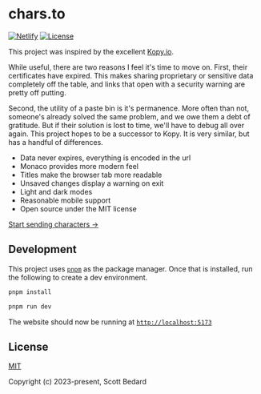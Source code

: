 # chars.to

[![Netlify](https://img.shields.io/netlify/cd0b4a1b-921b-4d5f-902a-7fe84a963ab3)](https://chars.to)
[![License](https://img.shields.io/github/license/scottbedard/chars.to?color=blue)](https://github.com/scottbedard/chars.to/blob/main/LICENSE)

This project was inspired by the excellent [Kopy.io](https://kopy.io).

While useful, there are two reasons I feel it's time to move on. First, their certificates have expired. This makes sharing proprietary or sensitive data completely off the table, and links that open with a security warning are pretty off putting.

Second, the utility of a paste bin is it's permanence. More often than not, someone's already solved the same problem, and we owe them a debt of gratitude. But if their solution is lost to time, we'll have to debug all over again. This project hopes to be a successor to Kopy. It is very similar, but has a handful of differences.

- Data never expires, everything is encoded in the url
- Monaco provides more modern feel
- Titles make the browser tab more readable
- Unsaved changes display a warning on exit
- Light and dark modes
- Reasonable mobile support
- Open source under the MIT license

[Start sending characters &rarr;](https://chars.to)

## Development

This project uses [`pnpm`](https://pnpm.io/installation) as the package manager. Once that is installed, run the following to create a dev environment.

```sh
pnpm install

pnpm run dev
```

The website should now be running at [`http://localhost:5173`](http://localhost:5173/)

## License

[MIT](https://github.com/scottbedard/chars.to/blob/main/LICENSE)

Copyright (c) 2023-present, Scott Bedard
